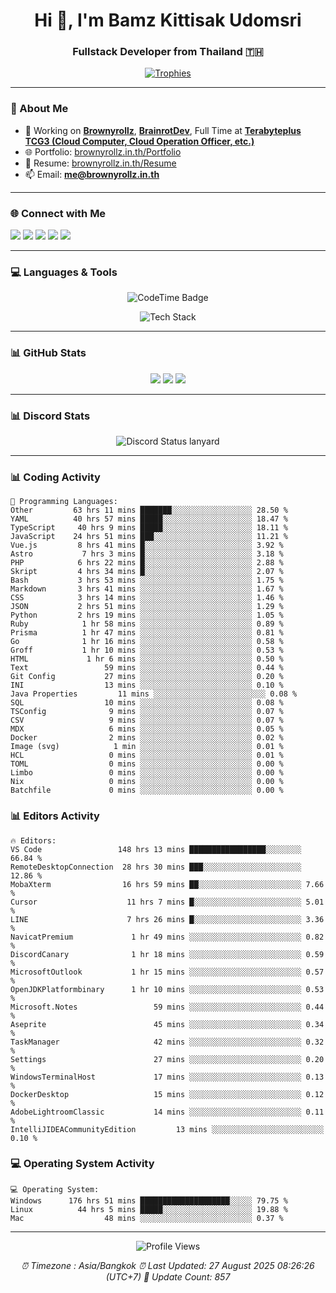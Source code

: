 <h1 align="center">Hi 👋, I'm Bamz Kittisak Udomsri</h1>
<h3 align="center">Fullstack Developer from Thailand 🇹🇭</h3>

<p align="center">
  <a href="https://github.com/ryo-ma/github-profile-trophy">
    <img src="https://github-profile-trophy.vercel.app/?username=brownyroll" alt="Trophies" />
  </a>
</p>

---

### 🔧 About Me

- 🔭 Working on [**Brownyrollz**](https://github.com/Brownyrollz), [**BrainrotDev**](https://github.com/brainrotdev), Full Time at [**Terabyteplus TCG3 (Cloud Computer, Cloud Operation Officer, etc.)**](https://tcloud.in.th)
- 🌐 Portfolio: [brownyrollz.in.th/Portfolio](https://Brownyrollz.in.th/Portfolio)
- 📄 Resume: [brownyrollz.in.th/Resume](https://Brownyrollz.in.th/Resume)
- 📫 Email: **me@brownyrollz.in.th**
---

### 🌐 Connect with Me

<p align="left">
  <a href="https://codepen.io/brownyroll" target="_blank"><img src="https://img.shields.io/badge/CodePen-000?style=for-the-badge&logo=codepen&logoColor=white" /></a>
  <a href="https://fb.com/brownyroll.bbamz" target="_blank"><img src="https://img.shields.io/badge/Facebook-1877F2?style=for-the-badge&logo=facebook&logoColor=white" /></a>
  <a href="https://instagram.com/brownyroll.darkalich" target="_blank"><img src="https://img.shields.io/badge/Instagram-E4405F?style=for-the-badge&logo=instagram&logoColor=white" /></a>
  <a href="https://www.youtube.com/c/brownyrollz" target="_blank"><img src="https://img.shields.io/badge/YouTube-FF0000?style=for-the-badge&logo=youtube&logoColor=white" /></a>
  <a href="https://discord.gg/yyJRFxTXGU" target="_blank"><img src="https://img.shields.io/badge/Discord-5865F2?style=for-the-badge&logo=discord&logoColor=white" /></a>
</p>

---

### 💻 Languages & Tools

<p align="center">
  <img href="https://codetime.dev" alt="CodeTime Badge" src="https://shields.jannchie.com/endpoint?style=flat&color=222&url=https%3A%2F%2Fapi.codetime.dev%2Fv3%2Fusers%2Fshield%3Fuid%3D34055">
  <br/>
  <!--START_SECTION:tech-->
<p align="center">
  <img src="https://skillicons.dev/icons?i=html,css,js,ts,react,nextjs,nodejs,vue,php,laravel,dotnet,django,tailwind,bootstrap,express,arduino,mysql,sqlite,mongodb,nginx,docker,git,linux,figma,postman,astro,bash,bun,cloudflare,discord,discordjs" alt="Tech Stack" />
</p>
<!--END_SECTION:tech-->
</p>

---

### 📊 GitHub Stats

<p align="center">
  <img src="https://github-readme-stats.vercel.app/api?username=brownyroll&show_icons=true" />
  <img src="https://github-readme-stats.vercel.app/api/top-langs/?username=brownyroll&layout=compact" />
  <img src="https://github-readme-streak-stats.herokuapp.com/?user=brownyroll" />
</p>

---

### 📊 Discord Stats

<p align="center">
     <img alt='Discord Status lanyard' src='https://lanyard.cnrad.dev/api/280676963885121536' />
</p>

---

<p align="center">


### 📊 Coding Activity

<!--START_SECTION:waka-->
```text
💬 Programming Languages:
Other         63 hrs 11 mins ███████░░░░░░░░░░░░░░░░░░ 28.50 %
YAML          40 hrs 57 mins █████░░░░░░░░░░░░░░░░░░░░ 18.47 %
TypeScript     40 hrs 9 mins █████░░░░░░░░░░░░░░░░░░░░ 18.11 %
JavaScript    24 hrs 51 mins ███░░░░░░░░░░░░░░░░░░░░░░ 11.21 %
Vue.js         8 hrs 41 mins █░░░░░░░░░░░░░░░░░░░░░░░░ 3.92 %
Astro           7 hrs 3 mins █░░░░░░░░░░░░░░░░░░░░░░░░ 3.18 %
PHP            6 hrs 22 mins █░░░░░░░░░░░░░░░░░░░░░░░░ 2.88 %
Skript         4 hrs 34 mins █░░░░░░░░░░░░░░░░░░░░░░░░ 2.07 %
Bash           3 hrs 53 mins ░░░░░░░░░░░░░░░░░░░░░░░░░ 1.75 %
Markdown       3 hrs 41 mins ░░░░░░░░░░░░░░░░░░░░░░░░░ 1.67 %
CSS            3 hrs 14 mins ░░░░░░░░░░░░░░░░░░░░░░░░░ 1.46 %
JSON           2 hrs 51 mins ░░░░░░░░░░░░░░░░░░░░░░░░░ 1.29 %
Python         2 hrs 19 mins ░░░░░░░░░░░░░░░░░░░░░░░░░ 1.05 %
Ruby            1 hr 58 mins ░░░░░░░░░░░░░░░░░░░░░░░░░ 0.89 %
Prisma          1 hr 47 mins ░░░░░░░░░░░░░░░░░░░░░░░░░ 0.81 %
Go              1 hr 16 mins ░░░░░░░░░░░░░░░░░░░░░░░░░ 0.58 %
Groff           1 hr 10 mins ░░░░░░░░░░░░░░░░░░░░░░░░░ 0.53 %
HTML             1 hr 6 mins ░░░░░░░░░░░░░░░░░░░░░░░░░ 0.50 %
Text                 59 mins ░░░░░░░░░░░░░░░░░░░░░░░░░ 0.44 %
Git Config           27 mins ░░░░░░░░░░░░░░░░░░░░░░░░░ 0.20 %
INI                  13 mins ░░░░░░░░░░░░░░░░░░░░░░░░░ 0.10 %
Java Properties         11 mins ░░░░░░░░░░░░░░░░░░░░░░░░░ 0.08 %
SQL                  10 mins ░░░░░░░░░░░░░░░░░░░░░░░░░ 0.08 %
TSConfig              9 mins ░░░░░░░░░░░░░░░░░░░░░░░░░ 0.07 %
CSV                   9 mins ░░░░░░░░░░░░░░░░░░░░░░░░░ 0.07 %
MDX                   6 mins ░░░░░░░░░░░░░░░░░░░░░░░░░ 0.05 %
Docker                2 mins ░░░░░░░░░░░░░░░░░░░░░░░░░ 0.02 %
Image (svg)            1 min ░░░░░░░░░░░░░░░░░░░░░░░░░ 0.01 %
HCL                   0 mins ░░░░░░░░░░░░░░░░░░░░░░░░░ 0.01 %
TOML                  0 mins ░░░░░░░░░░░░░░░░░░░░░░░░░ 0.00 %
Limbo                 0 mins ░░░░░░░░░░░░░░░░░░░░░░░░░ 0.00 %
Nix                   0 mins ░░░░░░░░░░░░░░░░░░░░░░░░░ 0.00 %
Batchfile             0 mins ░░░░░░░░░░░░░░░░░░░░░░░░░ 0.00 %

```
<!--END_SECTION:waka-->

### 📊 Editors Activity

<!--START_SECTION:editors-->
```text
🔥 Editors:
VS Code                 148 hrs 13 mins █████████████████░░░░░░░░ 66.84 %
RemoteDesktopConnection  28 hrs 30 mins ███░░░░░░░░░░░░░░░░░░░░░░ 12.86 %
MobaXterm                16 hrs 59 mins ██░░░░░░░░░░░░░░░░░░░░░░░ 7.66 %
Cursor                    11 hrs 7 mins █░░░░░░░░░░░░░░░░░░░░░░░░ 5.01 %
LINE                      7 hrs 26 mins █░░░░░░░░░░░░░░░░░░░░░░░░ 3.36 %
NavicatPremium             1 hr 49 mins ░░░░░░░░░░░░░░░░░░░░░░░░░ 0.82 %
DiscordCanary              1 hr 18 mins ░░░░░░░░░░░░░░░░░░░░░░░░░ 0.59 %
MicrosoftOutlook           1 hr 15 mins ░░░░░░░░░░░░░░░░░░░░░░░░░ 0.57 %
OpenJDKPlatformbinary      1 hr 10 mins ░░░░░░░░░░░░░░░░░░░░░░░░░ 0.53 %
Microsoft.Notes                 59 mins ░░░░░░░░░░░░░░░░░░░░░░░░░ 0.44 %
Aseprite                        45 mins ░░░░░░░░░░░░░░░░░░░░░░░░░ 0.34 %
TaskManager                     42 mins ░░░░░░░░░░░░░░░░░░░░░░░░░ 0.32 %
Settings                        27 mins ░░░░░░░░░░░░░░░░░░░░░░░░░ 0.20 %
WindowsTerminalHost             17 mins ░░░░░░░░░░░░░░░░░░░░░░░░░ 0.13 %
DockerDesktop                   15 mins ░░░░░░░░░░░░░░░░░░░░░░░░░ 0.12 %
AdobeLightroomClassic           14 mins ░░░░░░░░░░░░░░░░░░░░░░░░░ 0.11 %
IntelliJIDEACommunityEdition         13 mins ░░░░░░░░░░░░░░░░░░░░░░░░░ 0.10 %

```
<!--END_SECTION:editors-->

### 💻 Operating System Activity

<!--START_SECTION:os-->
```text
💻 Operating System:
Windows      176 hrs 51 mins ████████████████████░░░░░ 79.75 %
Linux          44 hrs 5 mins █████░░░░░░░░░░░░░░░░░░░░ 19.88 %
Mac                  48 mins ░░░░░░░░░░░░░░░░░░░░░░░░░ 0.37 %
```
<!--END_SECTION:os-->
</p>

---

<p align="center">
  <img src="https://komarev.com/ghpvc/?username=brownyroll&label=Profile%20views&color=0e75b6&style=flat" alt="Profile Views" />
</p>

<!-- Metadata -->
<p align="center"> 
    <i>
        ⏰ Timezone : Asia/Bangkok
        ⏰ Last Updated: <!--LAST_UPDATED-->27 August 2025 08:26:26 (UTC+7)<!--END_LAST_UPDATED-->
        🔄️ Update Count: <!--UPDATE_COUNT-->857<!--END_UPDATE_COUNT-->
    </i>
</p>
